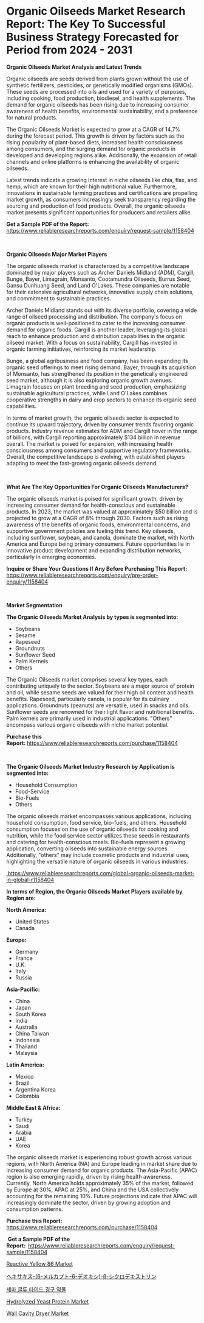 <p><h1>Organic Oilseeds Market Research Report: The Key To Successful Business Strategy Forecasted for Period from 2024 - 2031</h1></p><p><strong>Organic Oilseeds Market Analysis and Latest Trends</strong></p>
<p><p>Organic oilseeds are seeds derived from plants grown without the use of synthetic fertilizers, pesticides, or genetically modified organisms (GMOs). These seeds are processed into oils and used for a variety of purposes, including cooking, food production, biodiesel, and health supplements. The demand for organic oilseeds has been rising due to increasing consumer awareness of health benefits, environmental sustainability, and a preference for natural products.</p><p>The Organic Oilseeds Market is expected to grow at a CAGR of 14.7% during the forecast period. This growth is driven by factors such as the rising popularity of plant-based diets, increased health consciousness among consumers, and the surging demand for organic products in developed and developing regions alike. Additionally, the expansion of retail channels and online platforms is enhancing the availability of organic oilseeds.</p><p>Latest trends indicate a growing interest in niche oilseeds like chia, flax, and hemp, which are known for their high nutritional value. Furthermore, innovations in sustainable farming practices and certifications are propelling market growth, as consumers increasingly seek transparency regarding the sourcing and production of food products. Overall, the organic oilseeds market presents significant opportunities for producers and retailers alike.</p></p>
<p><strong>Get a Sample PDF of the Report:&nbsp;</strong> <a href="https://www.reliableresearchreports.com/enquiry/request-sample/1158404">https://www.reliableresearchreports.com/enquiry/request-sample/1158404</a></p>
<p>&nbsp;</p>
<p><strong>Organic Oilseeds Major Market Players</strong></p>
<p><p>The organic oilseeds market is characterized by a competitive landscape dominated by major players such as Archer Daniels Midland (ADM), Cargill, Bunge, Bayer, Limagrain, Monsanto, Cootamundra Oilseeds, Burrus Seed, Gansu Dunhuang Seed, and Land O'Lakes. These companies are notable for their extensive agricultural networks, innovative supply chain solutions, and commitment to sustainable practices.</p><p>Archer Daniels Midland stands out with its diverse portfolio, covering a wide range of oilseed processing and distribution. The company's focus on organic products is well-positioned to cater to the increasing consumer demand for organic foods. Cargill is another leader, leveraging its global reach to enhance production and distribution capabilities in the organic oilseed market. With a focus on sustainability, Cargill has invested in organic farming initiatives, reinforcing its market leadership.</p><p>Bunge, a global agribusiness and food company, has been expanding its organic seed offerings to meet rising demand. Bayer, through its acquisition of Monsanto, has strengthened its position in the genetically engineered seed market, although it is also exploring organic growth avenues. Limagrain focuses on plant breeding and seed production, emphasizing sustainable agricultural practices, while Land O'Lakes combines cooperative strengths in dairy and crop sectors to enhance its organic seed capabilities.</p><p>In terms of market growth, the organic oilseeds sector is expected to continue its upward trajectory, driven by consumer trends favoring organic products. Industry revenue estimates for ADM and Cargill hover in the range of billions, with Cargill reporting approximately $134 billion in revenue overall. The market is poised for expansion, with increasing health consciousness among consumers and supportive regulatory frameworks. Overall, the competitive landscape is evolving, with established players adapting to meet the fast-growing organic oilseeds demand.</p></p>
<p>&nbsp;</p>
<p><strong>What Are The Key Opportunities For Organic Oilseeds Manufacturers?</strong></p>
<p><p>The organic oilseeds market is poised for significant growth, driven by increasing consumer demand for health-conscious and sustainable products. In 2023, the market was valued at approximately $50 billion and is projected to grow at a CAGR of 8% through 2030. Factors such as rising awareness of the benefits of organic foods, environmental concerns, and supportive government policies are fueling this trend. Key oilseeds, including sunflower, soybean, and canola, dominate the market, with North America and Europe being primary consumers. Future opportunities lie in innovative product development and expanding distribution networks, particularly in emerging economies.</p></p>
<p><strong>Inquire or Share Your Questions If Any Before Purchasing This Report:</strong> <a href="https://www.reliableresearchreports.com/enquiry/pre-order-enquiry/1158404">https://www.reliableresearchreports.com/enquiry/pre-order-enquiry/1158404</a></p>
<p>&nbsp;</p>
<p><strong>Market Segmentation</strong></p>
<p><strong>The Organic Oilseeds Market Analysis by types is segmented into:</strong></p>
<p><ul><li>Soybeans</li><li>Sesame</li><li>Rapeseed</li><li>Groundnuts</li><li>Sunflower Seed</li><li>Palm Kernels</li><li>Others</li></ul></p>
<p><p>The Organic Oilseeds market comprises several key types, each contributing uniquely to the sector. Soybeans are a major source of protein and oil, while sesame seeds are valued for their high oil content and health benefits. Rapeseed, particularly canola, is popular for its culinary applications. Groundnuts (peanuts) are versatile, used in snacks and oils. Sunflower seeds are renowned for their light flavor and nutritional benefits. Palm kernels are primarily used in industrial applications. "Others" encompass various organic oilseeds with niche market potential.</p></p>
<p><strong>Purchase this Report:&nbsp;</strong><a href="https://www.reliableresearchreports.com/purchase/1158404">https://www.reliableresearchreports.com/purchase/1158404</a></p>
<p>&nbsp;</p>
<p><strong>The Organic Oilseeds Market Industry Research by Application is segmented into:</strong></p>
<p><ul><li>Household Consumption</li><li>Food-Service</li><li>Bio-Fuels</li><li>Others</li></ul></p>
<p><p>The organic oilseeds market encompasses various applications, including household consumption, food service, bio-fuels, and others. Household consumption focuses on the use of organic oilseeds for cooking and nutrition, while the food service sector utilizes these seeds in restaurants and catering for health-conscious meals. Bio-fuels represent a growing application, converting oilseeds into sustainable energy sources. Additionally, "others" may include cosmetic products and industrial uses, highlighting the versatile nature of organic oilseeds in various industries.</p></p>
<p><a href="https://www.reliableresearchreports.com/global-organic-oilseeds-market-in-global-r1158404">&nbsp;https://www.reliableresearchreports.com/global-organic-oilseeds-market-in-global-r1158404</a></p>
<p><strong>In terms of Region, the Organic Oilseeds Market Players available by Region are:</strong></p>
<p>
    <p> <strong> North America: </strong>
        <ul>
            <li>United States</li>
            <li>Canada</li>
        </ul>
        </p> 
    <p> <strong> Europe: </strong>
        <ul>
            <li>Germany</li>
            <li>France</li>
            <li>U.K.</li>
            <li>Italy</li>
            <li>Russia</li>
        </ul>
        </p> 
    <p> <strong> Asia-Pacific: </strong>
        <ul>
            <li>China</li>
            <li>Japan</li>
            <li>South Korea</li>
            <li>India</li>
            <li>Australia</li>
            <li>China Taiwan</li>
            <li>Indonesia</li>
            <li>Thailand</li>
            <li>Malaysia</li>
        </ul>
        </p> 
    <p> <strong> Latin America: </strong>
        <ul>
            <li>Mexico</li>
            <li>Brazil</li>
            <li>Argentina Korea</li>
            <li>Colombia</li>
        </ul>
        </p> 
    <p> <strong> Middle East & Africa: </strong>
        <ul>
            <li>Turkey</li>
            <li>Saudi</li>
            <li>Arabia</li>
            <li>UAE</li>
            <li>Korea</li>
        </ul>
    </p>
    </p>
<p><p>The organic oilseeds market is experiencing robust growth across various regions, with North America (NA) and Europe leading in market share due to increasing consumer demand for organic products. The Asia-Pacific (APAC) region is also emerging rapidly, driven by rising health awareness. Currently, North America holds approximately 35% of the market, followed by Europe at 30%, APAC at 25%, and China and the USA collectively accounting for the remaining 10%. Future projections indicate that APAC will increasingly dominate the sector, driven by growing adoption and consumption patterns.</p></p>
<p><strong>Purchase this Report: </strong><a href="https://www.reliableresearchreports.com/purchase/1158404">https://www.reliableresearchreports.com/purchase/1158404</a></p>
<p>&nbsp;<strong>Get a Sample PDF of the Report:&nbsp;&nbsp;</strong><a href="https://www.reliableresearchreports.com/enquiry/request-sample/1158404">https://www.reliableresearchreports.com/enquiry/request-sample/1158404</a></p>
<p><strong></strong></p>
<p><p><a href="https://issuu.com/reportprime-2/docs/reactive-yellow-86-market-size-2030_ba0c674e70f98a">Reactive Yellow 86 Market</a></p><p><a href="https://medium.com/@verniebarton2023/hexakis-6-mercapto-6-deoxy-beta-cyclodextrin-market-%E3%81%AF-%E3%82%B3%E3%82%B9%E3%83%88%E7%AE%A1%E7%90%86%E3%81%A8%E5%8A%B9%E7%8E%87%E5%90%91%E4%B8%8A%E3%82%92%E5%84%AA%E5%85%88%E3%81%97%E3%81%BE%E3%81%99-95c722d23927">ヘキサキス-(6-メルカプト-6-デオキシ)-β-シクロデキストリン</a></p><p><a href="https://medium.com/@philipwolf44/semaglutide-oral-drug-market-%EC%9D%98-%EA%B8%80%EB%A1%9C%EB%B2%8C-%EC%8B%9C%EC%9E%A5-%EA%B0%9C%EC%9A%94%EB%8A%94-%EC%A0%84-%EC%84%B8%EA%B3%84-%EB%B0%8F-%EC%A3%BC%EC%9A%94-%EC%8B%9C%EC%9E%A5%EC%9D%98-%EC%82%B0%EC%97%85%EC%97%90-%EC%98%81%ED%96%A5%EC%9D%84-%EB%AF%B8%EC%B9%98%EB%8A%94-%EC%A3%BC%EC%9A%94-%ED%8A%B8%EB%A0%8C%EB%93%9C%EC%97%90-%EB%8C%80%ED%95%9C-%EB%8F%85%ED%8A%B9%ED%95%9C-%EA%B4%80%EC%A0%90%EC%9D%84-%EC%A0%9C%EA%B3%B5%ED%95%A9%EB%8B%88%EB%8B%A4-f276ada6b7ff">세마 글루 타이드 경구 약물</a></p><p><a href="https://issuu.com/reportprime-2/docs/hydrolyzed-yeast-protein-market-siz_318ebd9b1e5f3c">Hydrolyzed Yeast Protein Market</a></p><p><a href="https://www.linkedin.com/pulse/future-ready-strategic-insights-global-wall-cavity-dryer-market-0r8sf?trackingId=bWve2OvJSm63QC1Ry%2F5pzA%3D%3D">Wall Cavity Dryer Market</a></p></p>